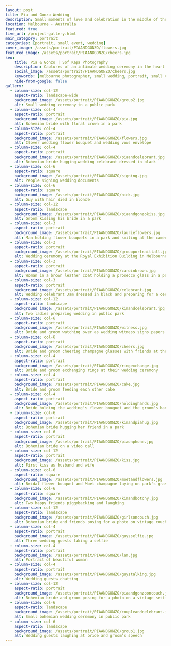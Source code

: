 ```yaml
---
layout: post
title: Pia and Gonzo Wedding
description: Small moments of love and celebration in the middle of the longest lockdown in the world
location: Melbourne - Australia
featured: true
live_url: /project-gallery.html
main_category: portrait
categories: [portrait, small event, wedding]
cover_image: /assets/portrait/PIAANDGONZO/flowers.jpg
featured_image: /assets/portrait/PIAANDGONZO/cheers.jpg
seo:
    title: Pia & Gonzo | Sof Kapa Photography
    description: Captures of an intimate wedding ceremony in the heart of Melbourne
    social_image: /assets/portrait/PIAANDGONZO/cheers.jpg
    keywords: [melbourne photographer, small wedding, portrait, small ceremony, small event]
    hide-from-google: false
gallery:
  - column-size: col-12
    aspect-ratio: landscape-wide
    background_image: /assets/portrait/PIAANDGONZO/group2.jpg
    alt: Small wedding ceremony in a public park
  - column-size: col-4
    aspect-ratio: portrait
    background_image: /assets/portrait/PIAANDGONZO/pia.jpg
    alt: Bohemian bride with floral crown in a park
  - column-size: col-4
    aspect-ratio: portrait
    background_image: /assets/portrait/PIAANDGONZO/flowers.jpg
    alt: Clover wedding flower bouquet and wedding vows envelope
  - column-size: col-4
    aspect-ratio: portrait
    background_image: /assets/portrait/PIAANDGONZO/piaandcelebrant.jpg
    alt: Bohemian bride hugging wedding celebrant dressed in black
  - column-size: col-6
    aspect-ratio: square
    background_image: /assets/portrait/PIAANDGONZO/signing.jpg
    alt: People signing wedding documents
  - column-size: col-6
    aspect-ratio: square
    background_image: /assets/portrait/PIAANDGONZO/nick.jpg
    alt: Guy with hair died in blonde
  - column-size: col-12
    aspect-ratio: landscape
    background_image: /assets/portrait/PIAANDGONZO/piaandgonzokiss.jpg
    alt: Groom kissing his bride in a park
  - column-size: col-3
    aspect-ratio: portrait
    background_image: /assets/portrait/PIAANDGONZO/laurieflowers.jpg
    alt: Man holding flower bouquets in a park and smiling at the camera
  - column-size: col-3
    aspect-ratio: portrait
    background_image: /assets/portrait/PIAANDGONZO/groupportraittall.jpg
    alt: Wedding ceremony at the Royal Exhibition Building in Melbourne's Carlton Gardens 
  - column-size: col-3
    aspect-ratio: portrait
    background_image: /assets/portrait/PIAANDGONZO/caroinbrown.jpg
    alt: Woman in a brown leather coat holding a prosecco glass in a park
  - column-size: col-3
    aspect-ratio: portrait
    background_image: /assets/portrait/PIAANDGONZO/celebrant.jpg
    alt: Wedding celebrant Jam dressed in black and preparing for a ceremony in the park
  - column-size: col-12
    aspect-ratio: landscape
    background_image: /assets/portrait/PIAANDGONZO/kimandcelebrant.jpg
    alt: Two ladies preparing wedding in public park
  - column-size: col-6
    aspect-ratio: portrait
    background_image: /assets/portrait/PIAANDGONZO/witness.jpg
    alt: Bride and groom watching over as wedding witness signs papers
  - column-size: col-6
    aspect-ratio: portrait
    background_image: /assets/portrait/PIAANDGONZO/cheers.jpg
    alt: Bride and groom cheering champagne glasses with friends at their bohemian wedding
  - column-size: col-4
    aspect-ratio: portrait
    background_image: /assets/portrait/PIAANDGONZO/ringexchange.jpg
    alt: Bride and groom exchanging rings at their wedding ceremony
  - column-size: col-4
    aspect-ratio: portrait
    background_image: /assets/portrait/PIAANDGONZO/cake.jpg
    alt: Bride and groom feeding each other cake
  - column-size: col-4
    aspect-ratio: portrait
    background_image: /assets/portrait/PIAANDGONZO/holdinghands.jpg
    alt: Bride holding the wedding's flower bouquet and the groom's hand
  - column-size: col-6
    aspect-ratio: portrait
    background_image: /assets/portrait/PIAANDGONZO/kimandpiahug.jpg
    alt: Bohemian bride hugging her friend in a park
  - column-size: col-6
    aspect-ratio: portrait
    background_image: /assets/portrait/PIAANDGONZO/piaonphone.jpg
    alt: Bohemian bride on a video call 
  - column-size: col-12
    aspect-ratio: portrait
    background_image: /assets/portrait/PIAANDGONZO/kiss.jpg
    alt: First kiss as husband and wife
  - column-size: col-6
    aspect-ratio: square
    background_image: /assets/portrait/PIAANDGONZO/moetandflowers.jpg
    alt: Bridal flower bouquet and Moet champagne laying on park's grass 
  - column-size: col-6
    aspect-ratio: square
    background_image: /assets/portrait/PIAANDGONZO/kimandbotchy.jpg
    alt: Two happy friends piggybacking and laughing 
  - column-size: col-12
    aspect-ratio: landscape
    background_image: /assets/portrait/PIAANDGONZO/girlsoncouch.jpg
    alt: Bohemian bride and friends posing for a photo on vintage couches
  - column-size: col-4
    aspect-ratio: portrait
    background_image: /assets/portrait/PIAANDGONZO/guysselfie.jpg
    alt: Three wedding guests taking a selfie 
  - column-size: col-4
    aspect-ratio: portrait
    background_image: /assets/portrait/PIAANDGONZO/lam.jpg
    alt: Portrait of beautiful woman
  - column-size: col-4
    aspect-ratio: portrait
    background_image: /assets/portrait/PIAANDGONZO/guystalking.jpg
    alt: Wedding guests chatting
  - column-size: col-12
    aspect-ratio: portrait
    background_image: /assets/portrait/PIAANDGONZO/piaandgonzooncouch.jpg
    alt: Bohemian bride and groom posing for a photo on a vintage setting 
  - column-size: col-6
    aspect-ratio: landscape
    background_image: /assets/portrait/PIAANDGONZO/coupleandcelebrant.jpg
    alt: Small bohemian wedding ceremony in public park
  - column-size: col-6
    aspect-ratio: landscape
    background_image: /assets/portrait/PIAANDGONZO/group1.jpg
    alt: Wedding guests laughing at bride and groom's speech
---
```


